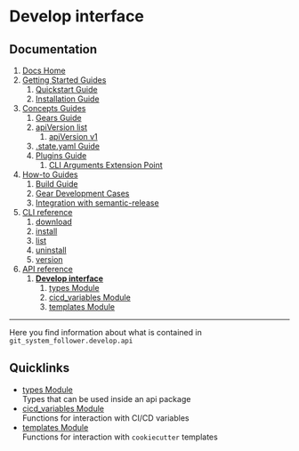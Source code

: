 # Develop interface
## Documentation
1. [Docs Home](../docs_home.md)
2. [Getting Started Guides](../getting_started.md) 
   1. [Quickstart Guide](../getting_started/quickstart.md)
   2. [Installation Guide](../getting_started/installation.md)
3. [Concepts Guides](../concepts.md)  
   1. [Gears Guide](../concepts/gears.md)
   2. [apiVersion list](../concepts/api_version_list.md)
      1. [apiVersion v1](../concepts/api_version_list/v1.md) 
   3. [.state.yaml Guide](../concepts/state.md)
   4. [Plugins Guide](../concepts/plugins.md)
      1. [CLI Arguments Extension Point](../concepts/plugins/cli_arguments.md)
4. [How-to Guides](../how_to.md)  
   1. [Build Guide](../how_to/build.md)
   2. [Gear Development Cases](../how_to/gear_development_cases.md)
   3. [Integration with semantic-release](../how_to/integration_with_semantic_release.md)
5. [CLI reference](../cli_reference.md)
   1. [download](../cli_reference/download.md)
   2. [install](../cli_reference/install.md) 
   3. [list](../cli_reference/list.md)
   4. [uninstall](../cli_reference/uninstall.md)
   5. [version](../cli_reference/version.md)
6. [API reference](../api_reference.md)  
   1. **[Develop interface](develop_interface.md)**  
      1. [types Module](develop_interface/types.md)
      2. [cicd_variables Module](develop_interface/cicd_variables.md)
      3. [templates Module](develop_interface/templates.md)

---

Here you find information about what is contained in `git_system_follower.develop.api`

## Quicklinks
* [types Module](develop_interface/types.md)  
Types that can be used inside an api package
* [cicd_variables Module](develop_interface/cicd_variables.md)  
Functions for interaction with CI/CD variables
* [templates Module](develop_interface/templates.md)  
Functions for interaction with `cookiecutter` templates
